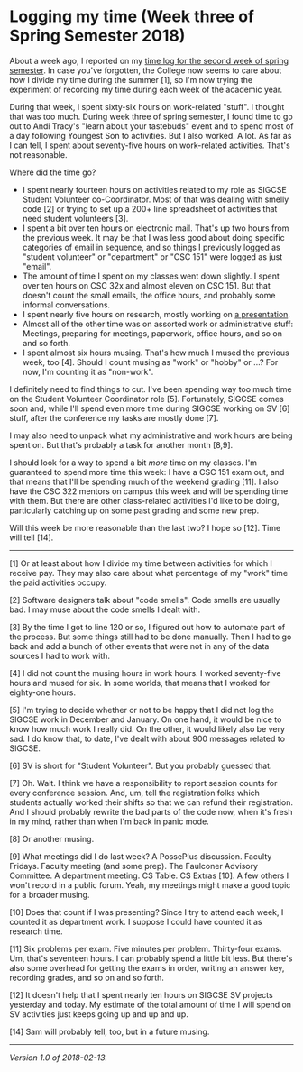 Logging my time (Week three of Spring Semester 2018)
====================================================

About a week ago, I reported on my [time log for the second week of
spring semester](time-logs-2018-02-05).  In case you've forgotten,
the College now seems to care about how I divide my time during the
summer [1], so I'm now trying the experiment of recording my time during
each week of the academic year.

During that week, I spent sixty-six hours on work-related "stuff".
I thought that was too much.  During week three of spring semester, I
found time to go out to Andi Tracy's "learn about your tastebuds" event
and to spend most of a day following Youngest Son to activities.  But I
also worked.  A lot.  As far as I can tell, I spent about seventy-five
hours on work-related activities.  That's not reasonable.

Where did the time go?

* I spent nearly fourteen hours on activities related to my role as
  SIGCSE Student Volunteer co-Coordinator.  Most of that was dealing
  with smelly code [2] or trying to set up a 200+ line spreadsheet of
  activities that need student volunteers [3].
* I spent a bit over ten hours on electronic mail.  That's up two hours
  from the previous week.  It may be that I was less good about doing
  specific categories of email in sequence, and so things I previously
  logged as "student volunteer" or "department" or "CSC 151" were logged
  as just "email".
* The amount of time I spent on my classes went down slightly.  I spent
  over ten hours on CSC 32x and almost eleven on CSC 151.  But that doesn't
  count the small emails, the office hours, and probably some informal
  conversations.
* I spent nearly five hours on research, mostly working on 
  [a presentation](slide-deck-2018-02-08).
* Almost all of the other time was on assorted work or administrative
  stuff: Meetings, preparing for meetings, paperwork, office hours, and
  so on and so forth.
* I spent almost six hours musing.  That's how much I mused the previous
  week, too [4].  Should I count musing as "work" or "hobby" or ...?
  For now, I'm counting it as "non-work".

I definitely need to find things to cut.  I've been spending way too much
time on the Student Volunteer Coordinator role [5].  Fortunately, SIGCSE
comes soon and, while I'll spend even more time during SIGCSE working
on SV [6] stuff, after the conference my tasks are mostly done [7].

I may also need to unpack what my administrative and work hours are
being spent on.  But that's probably a task for another month [8,9].

I should look for a way to spend a bit *more* time on my classes.
I'm guaranteed to spend more time this week: I have a CSC 151 exam out,
and that means that I'll be spending much of the weekend grading [11].
I also have the CSC 322 mentors on campus this week and will be spending
time with them.  But there are other class-related activities I'd like to
be doing, particularly catching up on some past grading and some new prep.

Will this week be more reasonable than the last two?  I hope so [12].  Time
will tell [14].

---

[1] Or at least about how I divide my time between activities for
which I receive pay.  They may also care about what percentage
of my "work" time the paid activities occupy.

[2] Software designers talk about "code smells".  Code smells are usually
bad.  I may muse about the code smells I dealt with.

[3] By the time I got to line 120 or so, I figured out how to automate
part of the process.  But some things still had to be done manually.  Then
I had to go back and add a bunch of other events that were not in any
of the data sources I had to work with.

[4] I did not count the musing hours in work hours.  I worked seventy-five
hours and mused for six.  In some worlds, that means that I worked for
eighty-one hours.

[5] I'm trying to decide whether or not to be happy that I did not log
the SIGCSE work in December and January.  On one hand, it would be nice
to know how much work I really did.  On the other, it would likely also
be very sad.  I do know that, to date, I've dealt with about 900 messages
related to SIGCSE.

[6] SV is short for "Student Volunteer".  But you probably guessed that.

[7] Oh. Wait. I think we have a responsibility to report session counts for
every conference session.  And, um, tell the registration folks which students
actually worked their shifts so that we can refund their registration.  
And I should probably rewrite the bad parts of the code now, when it's
fresh in my mind, rather than when I'm back in panic mode.

[8] Or another musing.

[9] What meetings did I do last week?  A PossePlus discussion.  Faculty
Fridays.  Faculty meeting (and some prep).  The Faulconer Advisory
Committee.  A department meeting.  CS Table.  CS Extras [10].  A few
others I won't record in a public forum.  Yeah, my meetings might make
a good topic for a broader musing.

[10] Does that count if I was presenting?  Since I try to attend each
week, I counted it as department work.  I suppose I could have counted
it as research time.

[11] Six problems per exam.  Five minutes per problem.  Thirty-four exams.
Um, that's seventeen hours.  I can probably spend a little bit less.  But
there's also some overhead for getting the exams in order, writing an
answer key, recording grades, and so on and so forth.

[12] It doesn't help that I spent nearly ten hours on SIGCSE SV projects
yesterday and today.  My estimate of the total amount of time I will spend
on SV activities just keeps going up and up and up.

[14] Sam will probably tell, too, but in a future musing.

---

*Version 1.0 of 2018-02-13.*
